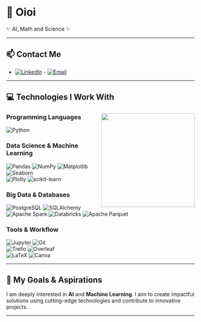 # 👋 Oioi  
✨ AI, Math and Science ✨  

---

## 📫 Contact Me  
- [![LinkedIn](https://img.shields.io/badge/LinkedIn-0A66C2?style=for-the-badge&logo=linkedin&logoColor=white)](https://www.linkedin.com/in/marcoamef/)  - [![Email](https://img.shields.io/badge/Gmail-D14836?style=for-the-badge&logo=gmail&logoColor=white)](mailto:marco.2003br@gmail.com)  

---

## 💻 Technologies I Work With  

### **Programming Languages**  <img align="right" src="https://i.giphy.com/media/v1.Y2lkPTc5MGI3NjExNHg2bHd3MXE0Y29yaGEyam1ucTE2anhhMnp5N3QyMmwzd284Y2pmZSZlcD12MV9pbnRlcm5hbF9naWZfYnlfaWQmY3Q9Zw/pzryvxGeykOxeC0fWb/giphy.gif" width="250">
![Python](https://img.shields.io/badge/Python-3776AB?style=for-the-badge&logo=python&logoColor=white)

### **Data Science & Machine Learning**  
![Pandas](https://img.shields.io/badge/Pandas-150458?style=for-the-badge&logo=pandas&logoColor=white) ![NumPy](https://img.shields.io/badge/NumPy-013243?style=for-the-badge&logo=numpy&logoColor=white) 
![Matplotlib](https://img.shields.io/badge/Matplotlib-11557C?style=for-the-badge&logo=matplotlib&logoColor=white)  ![Seaborn](https://img.shields.io/badge/Seaborn-9E4A56?style=for-the-badge&logoColor=white)  
![Plotly](https://img.shields.io/badge/Plotly-3C4A6D?style=for-the-badge&logo=plotly&logoColor=white)  ![scikit-learn](https://img.shields.io/badge/scikit--learn-F7931E?style=for-the-badge&logo=scikit-learn&logoColor=white)

### **Big Data & Databases**  
![PostgreSQL](https://img.shields.io/badge/PostgreSQL-336791?style=for-the-badge&logo=postgresql&logoColor=white) ![SQLAlchemy](https://img.shields.io/badge/SQLAlchemy-6B4D4B?style=for-the-badge&logoColor=white)  ![Apache Spark](https://img.shields.io/badge/Apache%20Spark-E25A1C?style=for-the-badge&logo=apache-spark&logoColor=white) ![Databricks](https://img.shields.io/badge/Databricks-FF6A00?style=for-the-badge&logo=databricks&logoColor=white)  ![Apache Parquet](https://img.shields.io/badge/Apache%20Parquet-1E2A47?style=for-the-badge&logo=apache-spark&logoColor=white)  

### **Tools & Workflow**  
![Jupyter](https://img.shields.io/badge/Jupyter-F37626?style=for-the-badge&logo=jupyter&logoColor=white)  ![Git](https://img.shields.io/badge/Git-F05032?style=for-the-badge&logo=git&logoColor=white)  
![Trello](https://img.shields.io/badge/Trello-0079BF?style=for-the-badge&logo=trello&logoColor=white)  ![Overleaf](https://img.shields.io/badge/Overleaf-45C5B1?style=for-the-badge&logo=overleaf&logoColor=white)  
![LaTeX](https://img.shields.io/badge/LaTeX-008080?style=for-the-badge&logo=latex&logoColor=white)  ![Canva](https://img.shields.io/badge/Canva-00C4CC?style=for-the-badge&logo=canva&logoColor=white)  

---

## 🚀 My Goals & Aspirations  
I am deeply interested in **AI** and **Machine Learning**. I aim to create impactful solutions using cutting-edge technologies and contribute to innovative projects.  

---
